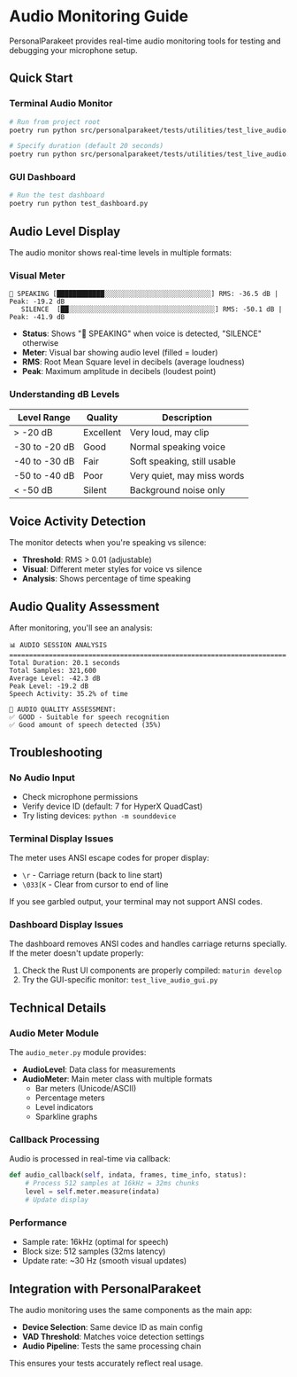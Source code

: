 # Audio Monitoring Guide

PersonalParakeet provides real-time audio monitoring tools for testing and debugging your microphone setup.

## Quick Start

### Terminal Audio Monitor
```bash
# Run from project root
poetry run python src/personalparakeet/tests/utilities/test_live_audio.py

# Specify duration (default 20 seconds)
poetry run python src/personalparakeet/tests/utilities/test_live_audio.py 30
```

### GUI Dashboard
```bash
# Run the test dashboard
poetry run python test_dashboard.py
```

## Audio Level Display

The audio monitor shows real-time levels in multiple formats:

### Visual Meter
```
🎤 SPEAKING [████████████░░░░░░░░░░░░░░░░░░░░░░░░░░░] RMS: -36.5 dB | Peak: -19.2 dB
   SILENCE  [██░░░░░░░░░░░░░░░░░░░░░░░░░░░░░░░░░░░░░] RMS: -50.1 dB | Peak: -41.9 dB
```

- **Status**: Shows "🎤 SPEAKING" when voice is detected, "SILENCE" otherwise
- **Meter**: Visual bar showing audio level (filled = louder)
- **RMS**: Root Mean Square level in decibels (average loudness)
- **Peak**: Maximum amplitude in decibels (loudest point)

### Understanding dB Levels

| Level Range | Quality | Description |
|-------------|---------|-------------|
| > -20 dB | Excellent | Very loud, may clip |
| -30 to -20 dB | Good | Normal speaking voice |
| -40 to -30 dB | Fair | Soft speaking, still usable |
| -50 to -40 dB | Poor | Very quiet, may miss words |
| < -50 dB | Silent | Background noise only |

## Voice Activity Detection

The monitor detects when you're speaking vs silence:
- **Threshold**: RMS > 0.01 (adjustable)
- **Visual**: Different meter styles for voice vs silence
- **Analysis**: Shows percentage of time speaking

## Audio Quality Assessment

After monitoring, you'll see an analysis:
```
📊 AUDIO SESSION ANALYSIS
======================================================================
Total Duration: 20.1 seconds
Total Samples: 321,600
Average Level: -42.3 dB
Peak Level: -19.2 dB
Speech Activity: 35.2% of time

🎯 AUDIO QUALITY ASSESSMENT:
✅ GOOD - Suitable for speech recognition
✅ Good amount of speech detected (35%)
```

## Troubleshooting

### No Audio Input
- Check microphone permissions
- Verify device ID (default: 7 for HyperX QuadCast)
- Try listing devices: `python -m sounddevice`

### Terminal Display Issues
The meter uses ANSI escape codes for proper display:
- `\r` - Carriage return (back to line start)
- `\033[K` - Clear from cursor to end of line

If you see garbled output, your terminal may not support ANSI codes.

### Dashboard Display Issues
The dashboard removes ANSI codes and handles carriage returns specially. If the meter doesn't update properly:
1. Check the Rust UI components are properly compiled: `maturin develop`
2. Try the GUI-specific monitor: `test_live_audio_gui.py`

## Technical Details

### Audio Meter Module
The `audio_meter.py` module provides:
- **AudioLevel**: Data class for measurements
- **AudioMeter**: Main meter class with multiple formats
  - Bar meters (Unicode/ASCII)
  - Percentage meters
  - Level indicators
  - Sparkline graphs

### Callback Processing
Audio is processed in real-time via callback:
```python
def audio_callback(self, indata, frames, time_info, status):
    # Process 512 samples at 16kHz = 32ms chunks
    level = self.meter.measure(indata)
    # Update display
```

### Performance
- Sample rate: 16kHz (optimal for speech)
- Block size: 512 samples (32ms latency)
- Update rate: ~30 Hz (smooth visual updates)

## Integration with PersonalParakeet

The audio monitoring uses the same components as the main app:
- **Device Selection**: Same device ID as main config
- **VAD Threshold**: Matches voice detection settings
- **Audio Pipeline**: Tests the same processing chain

This ensures your tests accurately reflect real usage.
